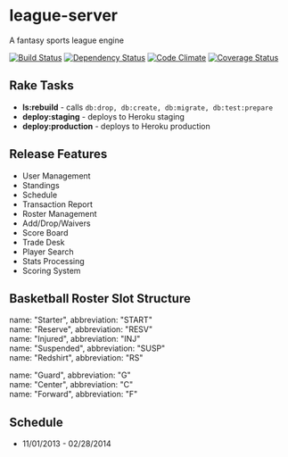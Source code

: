 # league-server

A fantasy sports league engine

[![Build Status](https://travis-ci.org/wrburgess/league-server.png)](https://travis-ci.org/wrburgess/league-server)
[![Dependency Status](https://gemnasium.com/wrburgess/league-server.png)](https://gemnasium.com/wrburgess/league-server)
[![Code Climate](https://codeclimate.com/github/wrburgess/league-server.png)](https://codeclimate.com/github/wrburgess/league-server)
[![Coverage Status](https://coveralls.io/repos/wrburgess/league-server/badge.png)](https://coveralls.io/r/wrburgess/league-server)

## Rake Tasks

* **ls:rebuild** - calls ```db:drop, db:create, db:migrate, db:test:prepare```
* **deploy:staging** - deploys to Heroku staging
* **deploy:production** - deploys to Heroku production

## Release Features

* User Management
* Standings
* Schedule
* Transaction Report
* Roster Management
* Add/Drop/Waivers
* Score Board
* Trade Desk
* Player Search
* Stats Processing
* Scoring System

## Basketball Roster Slot Structure

name: "Starter", abbreviation: "START"  
name: "Reserve", abbreviation: "RESV"  
name: "Injured", abbreviation: "INJ"   
name: "Suspended", abbreviation: "SUSP"    
name: "Redshirt", abbreviation: "RS"  

name: "Guard", abbreviation: "G"   
name: "Center", abbreviation: "C"  
name: "Forward", abbreviation: "F" 

## Schedule

* 11/01/2013 - 02/28/2014   